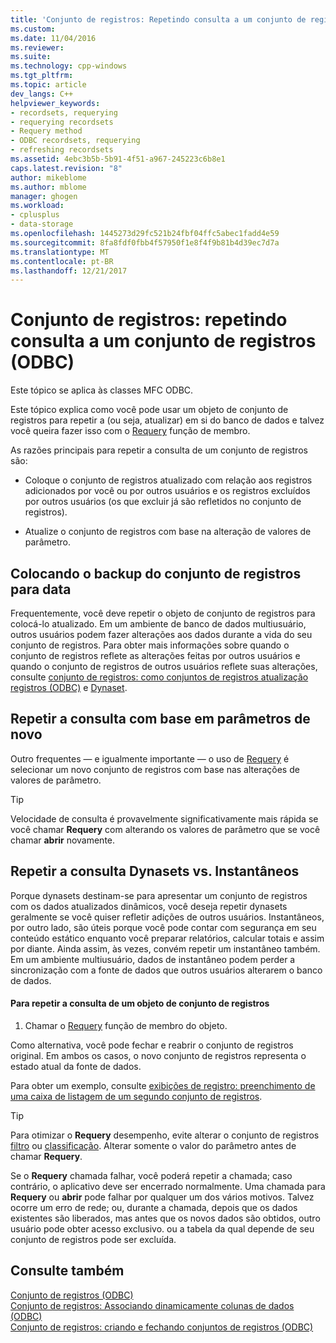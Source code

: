 ```yaml
---
title: 'Conjunto de registros: Repetindo consulta a um conjunto de registros (ODBC) | Microsoft Docs'
ms.custom: 
ms.date: 11/04/2016
ms.reviewer: 
ms.suite: 
ms.technology: cpp-windows
ms.tgt_pltfrm: 
ms.topic: article
dev_langs: C++
helpviewer_keywords:
- recordsets, requerying
- requerying recordsets
- Requery method
- ODBC recordsets, requerying
- refreshing recordsets
ms.assetid: 4ebc3b5b-5b91-4f51-a967-245223c6b8e1
caps.latest.revision: "8"
author: mikeblome
ms.author: mblome
manager: ghogen
ms.workload:
- cplusplus
- data-storage
ms.openlocfilehash: 1445273d29fc521b24fbf04ffc5abec1fadd4e59
ms.sourcegitcommit: 8fa8fdf0fbb4f57950f1e8f4f9b81b4d39ec7d7a
ms.translationtype: MT
ms.contentlocale: pt-BR
ms.lasthandoff: 12/21/2017
---
```

# <a name="recordset-requerying-a-recordset-odbc"></a>Conjunto de registros: repetindo consulta a um conjunto de registros (ODBC)
Este tópico se aplica às classes MFC ODBC.  
  
 Este tópico explica como você pode usar um objeto de conjunto de registros para repetir a (ou seja, atualizar) em si do banco de dados e talvez você queira fazer isso com o [Requery](../../mfc/reference/crecordset-class.md#requery) função de membro.  
  
 As razões principais para repetir a consulta de um conjunto de registros são:  
  
-   Coloque o conjunto de registros atualizado com relação aos registros adicionados por você ou por outros usuários e os registros excluídos por outros usuários (os que excluir já são refletidos no conjunto de registros).  
  
-   Atualize o conjunto de registros com base na alteração de valores de parâmetro.  
  
##  <a name="_core_bringing_the_recordset_up_to_date"></a>Colocando o backup do conjunto de registros para data  
 Frequentemente, você deve repetir o objeto de conjunto de registros para colocá-lo atualizado. Em um ambiente de banco de dados multiusuário, outros usuários podem fazer alterações aos dados durante a vida do seu conjunto de registros. Para obter mais informações sobre quando o conjunto de registros reflete as alterações feitas por outros usuários e quando o conjunto de registros de outros usuários reflete suas alterações, consulte [conjunto de registros: como conjuntos de registros atualização registros (ODBC)](../../data/odbc/recordset-how-recordsets-update-records-odbc.md) e [Dynaset](../../data/odbc/dynaset.md).  
  
##  <a name="_core_requerying_based_on_new_parameters"></a>Repetir a consulta com base em parâmetros de novo  
 Outro frequentes — e igualmente importante — o uso de [Requery](../../mfc/reference/crecordset-class.md#requery) é selecionar um novo conjunto de registros com base nas alterações de valores de parâmetro.  
  
> [!TIP]
>  Velocidade de consulta é provavelmente significativamente mais rápida se você chamar **Requery** com alterando os valores de parâmetro que se você chamar **abrir** novamente.  
  
##  <a name="_core_requerying_dynasets_vs.._snapshots"></a>Repetir a consulta Dynasets vs. Instantâneos  
 Porque dynasets destinam-se para apresentar um conjunto de registros com os dados atualizados dinâmicos, você deseja repetir dynasets geralmente se você quiser refletir adições de outros usuários. Instantâneos, por outro lado, são úteis porque você pode contar com segurança em seu conteúdo estático enquanto você preparar relatórios, calcular totais e assim por diante. Ainda assim, às vezes, convém repetir um instantâneo também. Em um ambiente multiusuário, dados de instantâneo podem perder a sincronização com a fonte de dados que outros usuários alterarem o banco de dados.  
  
#### <a name="to-requery-a-recordset-object"></a>Para repetir a consulta de um objeto de conjunto de registros  
  
1.  Chamar o [Requery](../../mfc/reference/crecordset-class.md#requery) função de membro do objeto.  
  
 Como alternativa, você pode fechar e reabrir o conjunto de registros original. Em ambos os casos, o novo conjunto de registros representa o estado atual da fonte de dados.  
  
 Para obter um exemplo, consulte [exibições de registro: preenchimento de uma caixa de listagem de um segundo conjunto de registros](../../data/filling-a-list-box-from-a-second-recordset-mfc-data-access.md).  
  
> [!TIP]
>  Para otimizar o **Requery** desempenho, evite alterar o conjunto de registros [filtro](../../data/odbc/recordset-filtering-records-odbc.md) ou [classificação](../../data/odbc/recordset-sorting-records-odbc.md). Alterar somente o valor do parâmetro antes de chamar **Requery**.  
  
 Se o **Requery** chamada falhar, você poderá repetir a chamada; caso contrário, o aplicativo deve ser encerrado normalmente. Uma chamada para **Requery** ou **abrir** pode falhar por qualquer um dos vários motivos. Talvez ocorre um erro de rede; ou, durante a chamada, depois que os dados existentes são liberados, mas antes que os novos dados são obtidos, outro usuário pode obter acesso exclusivo. ou a tabela da qual depende de seu conjunto de registros pode ser excluída.  
  
## <a name="see-also"></a>Consulte também  
 [Conjunto de registros (ODBC)](../../data/odbc/recordset-odbc.md)   
 [Conjunto de registros: Associando dinamicamente colunas de dados (ODBC)](../../data/odbc/recordset-dynamically-binding-data-columns-odbc.md)   
 [Conjunto de registros: criando e fechando conjuntos de registros (ODBC)](../../data/odbc/recordset-creating-and-closing-recordsets-odbc.md)
